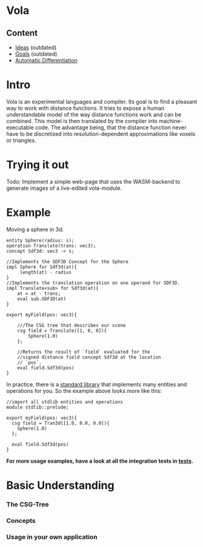 
# Vola

## Content

- [Ideas](ideas.md) (outdated)
- [Goals](goals.md) (outdated)
- [Automatic Differentiation](automatic-differentiation.md)


# Intro

Vola is an experimental languages and compiler. Its goal is to find a pleasant way to work with distance functions. It tries to expose a human understandable model of the way distance functions work and can be combined. This model is then translated by the compiler into machine-executable code. The advantage being, that the distance function never have to be discretized into resolution-dependent approximations like voxels or triangles.


# Trying it out

Todo: Implement a simple web-page that uses the WASM-backend to generate images of a live-edited vola-module.

# Example

Moving a sphere in 3d:
```
entity Sphere(radius: s);
operation Translate(trans: vec3);
concept Sdf3d: vec3 -> s;

//Implements the SDF3D Concept for the Sphere
impl Sphere for Sdf3d(at){
     length(at) - radius
}
//Implements the translation operation on one operand for SDF3D.
impl Translate<sub> for Sdf3d(at){
    at = at - trans;
    eval sub.SDF3D(at)
}

export myField(pos: vec3){

    ///The CSG tree that describes our scene
    csg field = Translate([1, 0, 0]){
        Sphere(1.0)
    };

    //Returns the result of `field` evaluated for the
    //signed distance field concept Sdf3d at the location
    // `pos`.
    eval field.Sdf3d(pos)
}
```


In practice, there is a [standard library](https://gitlab.com/tendsinmende/vola-sdf-stdlib/) that implements many entities and operations for you. So the example above looks more like this:

```
//import all stdlib entities and operations
module stdlib::prelude;

export myField(pos: vec3){
  csg field = Tran3d([1.0, 0.0, 0.0]){
    Sphere(1.0)
  };

  eval field.Sdf3d(pos)
}

```


**For more usage examples, have a look at all the integration tests in [tests](tests/ui).**


# Basic Understanding

### The CSG-Tree

### Concepts

### Usage in your own application
